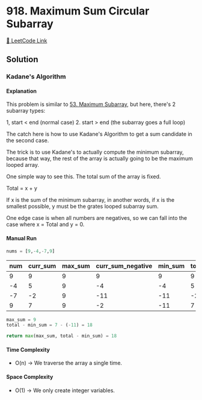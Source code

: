 # 918. Maximum Sum Circular Subarray

[🔗 LeetCode Link](https://leetcode.com/problems/maximum-sum-circular-subarray/description/)

## Solution

### Kadane's Algorithm

#### Explanation

This problem is similar to [53. Maximum Subarray](../0053_maximum-subarray/),
but here, there's 2 subarray types:

1, start < end (normal case)
2. start > end (the subarray goes a full loop)

The catch here is how to use Kadane's Algorithm to get a sum candidate in the second case.

The trick is to use Kadane's to actually compute the minimum subarray,
because that way, the rest of the array is actually going to be the maximum
looped array.

One simple way to see this. The total sum of the array is fixed.

Total = x + y

If x is the sum of the minimum subarray,
in another words, if x is the smallest possible,
y must be the grates looped subarray sum.

One edge case is when all numbers are negatives,
so we can fall into the case where x = Total and y = 0.

#### Manual Run

```python
nums = [9,-4,-7,9]
```

num | curr_sum | max_sum | curr_sum_negative | min_sum | total
--- | --- | --- | --- | --- | ---
9 | 9 | 9 | 9 | 9 | 9
-4 |5 | 9 | -4 | -4 | 5
-7 | -2 | 9 | -11 | -11 | -2
9 | 7 | 9 | -2 | -11 | 7

```python
max_sum = 9
total - min_sum = 7 - (-11) = 18

return max(max_sum, total - min_sum) = 18
```

#### Time Complexity

- O(n) -> We traverse the array a single time.

#### Space Complexity

- O(1) -> We only create integer variables.
